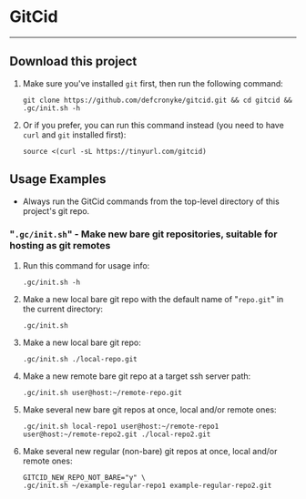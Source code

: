 # GitCid  
--------  
  
## Download this project  
  
1. Make sure you've installed `git` first, then run the following command:
    ```shell
    git clone https://github.com/defcronyke/gitcid.git && cd gitcid && .gc/init.sh -h
    ```
1. Or if you prefer, you can run this command instead (you need to have `curl` and `git` installed first):
    ```shell
    source <(curl -sL https://tinyurl.com/gitcid)
    ```
  
## Usage Examples  

* Always run the GitCid commands from the top-level directory of this project's git repo.

### "`.gc/init.sh`" - Make new bare git repositories, suitable for hosting as git remotes

1. Run this command for usage info:
    ```shell
    .gc/init.sh -h
    ```
1. Make a new local bare git repo with the default name of "`repo.git`" in the current directory:
    ```shell
    .gc/init.sh
    ```
1. Make a new local bare git repo:
    ```shell
    .gc/init.sh ./local-repo.git
    ```
1. Make a new remote bare git repo at a target ssh server path:
    ```shell
    .gc/init.sh user@host:~/remote-repo.git
    ```
1. Make several new bare git repos at once, local and/or remote ones:
    ```shell
    .gc/init.sh local-repo1 user@host:~/remote-repo1 user@host:~/remote-repo2.git ./local-repo2.git
    ```
1. Make several new regular (non-bare) git repos at once, local and/or remote ones:
    ```shell
    GITCID_NEW_REPO_NOT_BARE="y" \
    .gc/init.sh ~/example-regular-repo1 example-regular-repo2.git
    ```
